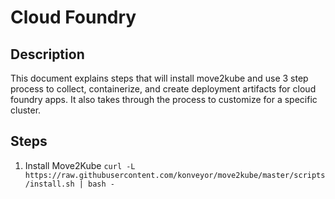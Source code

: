 # Cloud Foundry

## Description

This document explains steps that will install move2kube and use 3 step process to collect, containerize, and create deployment artifacts for cloud foundry apps. It also takes through the process to customize for a specific cluster.

## Steps

1. Install Move2Kube `curl -L https://raw.githubusercontent.com/konveyor/move2kube/master/scripts/install.sh | bash -`
